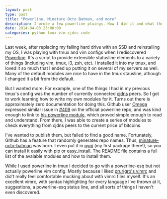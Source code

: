 ```yaml
---
layout: post
type: post
title: "Powerline, Minature Octo Batman, and more"
description: I wrote a few powerline pluings. How I did it and what they are
date: 2014-04-03 23:00:00
categories: python tmux vim cjdns code
---
```

Last week, after replacing my failing hard drive with an SSD and reinstalling
my OS, I was playing with tmux and vim configs when I rediscovered
[Powerline](https://github.com/Lokaltog/powerline). It's a script to provide
extensible statusline elements to a variety of things (including vim, tmux, i3,
zsh, etc). I installed it into my tmux, and loved it so much that I ended up
putting it on several of my servers as well. Many of the default modules are
nice to have in the tmux stausline, athough I changed it a bit from the
default.

But I wanted more. For example, one of the things I had in my previous
tmux's config was the number of currently connected
[cjdns](https://github.com/cjdelisle/cjdns) peers. So I got to work learning
how to write my own modules for it. Turns out there is approximately zero
documentation for doing this. Github user [Omega](https://github.com/omega)
expressed similar issue in
[#409](https://github.com/Lokaltog/powerline/issues/409) on the official
powerline repo, and was kind enough to link to [his powerline
module](https://github.com/omega/powerlinex-segment-plenv), which proved simple
enough to read and understand. From there, I was able to create a series of
modules to check everything from cjdns peers to the current price of bitcoins.

I've wanted to publish them, but failed to find a good name. Fortunately,
Github has a feature that randomly generates repo names. Thus,
[minature-octo-batman](https://github.com/thefinn93/minature-octo-batman) was
born. I even put it in [pypi](https://pypi.python.org/pypi/miniatureOctoBatman)
(my first package there!), so you can install it easily with pip or
easy_install. The README file contains a full list of the avalable modules and
how to install them.

While I used powerline in tmux I decided to go with a powerline-esq but not
actually powerline vim config. Mostly because I liked [prurigro's
vimrc](https://github.com/prurigro/darkcloud-vimconfig) and did't really feel
comfortable mucking about with vimrc files myself. It's an excellent vimrc,
with syntax highlighting for every language I've thrown at it, suggestions,
a powerline-esq status line, and all sorts of things I haven't even discovered.
